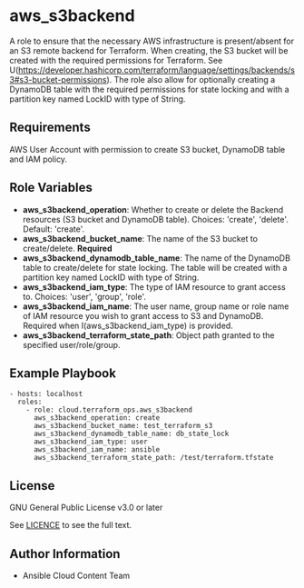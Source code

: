 # aws_s3backend

A role to ensure that the necessary AWS infrastructure is present/absent for an S3 remote backend for Terraform.
When creating, the S3 bucket will be created with the required permissions for Terraform. See U(https://developer.hashicorp.com/terraform/language/settings/backends/s3#s3-bucket-permissions).
The role also allow for optionally creating a DynamoDB table with the required permissions for state locking and with a partition key named LockID with type of String.

## Requirements

AWS User Account with permission to create S3 bucket, DynamoDB table and IAM policy.

## Role Variables

- **aws_s3backend_operation**: Whether to create or delete the Backend resources (S3 bucket and DynamoDB table). Choices: 'create', 'delete'. Default: 'create'.
- **aws_s3backend_bucket_name**: The name of the S3 bucket to create/delete. **Required**
- **aws_s3backend_dynamodb_table_name**: The name of the DynamoDB table to create/delete for state locking. The table will be created with a partition key named LockID with type of String.
- **aws_s3backend_iam_type**: The type of IAM resource to grant access to. Choices: 'user', 'group', 'role'.
- **aws_s3backend_iam_name**: The user name, group name or role name of IAM resource you wish to grant access to S3 and DynamoDB. Required when I(aws_s3backend_iam_type) is provided.
- **aws_s3backend_terraform_state_path**: Object path granted to the specified user/role/group.

## Example Playbook

    - hosts: localhost
      roles:
        - role: cloud.terraform_ops.aws_s3backend
          aws_s3backend_operation: create
          aws_s3backend_bucket_name: test_terraform_s3
          aws_s3backend_dynamodb_table_name: db_state_lock
          aws_s3backend_iam_type: user
          aws_s3backend_iam_name: ansible
          aws_s3backend_terraform_state_path: /test/terraform.tfstate

## License

GNU General Public License v3.0 or later

See [LICENCE](https://github.com/ansible-collections/cloud.terraform_ops/blob/main/LICENSE) to see the full text.

## Author Information

- Ansible Cloud Content Team
